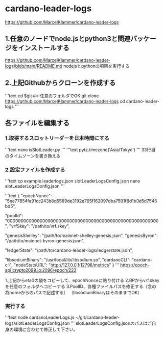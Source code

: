 # cardano-leader-logs
https://github.com/MarcelKlammer/cardano-leader-logs

## 1.任意のノードでnode.jsとpython3と関連パッケージをインストールする
https://github.com/MarcelKlammer/cardano-leader-logs/blob/main/README.md
nodejsとpythonの項目を実行する


## 2.上記Githubからクローンを作成する
'''text
cd $git #←任意のフォルダでOK
git clone https://github.com/MarcelKlammer/cardano-leader-logs
cd cardano-leader-logs
'''

## 各ファイルを編集する

### 1.取得するスロットリーダーを日本時間にする
'''text
nano isSlotLeader.py
'''
'''text
pytz.timezone('Asia/Tokyo')
'''
33行目のタイムゾーンを書き換える

### 2.設定ファイルを作成する
'''text
cp example.leaderlogs.json slotLeaderLogsConfig.json
nano slotLeaderLogsConfig.json
'''

'''text
{
  "epochNonce":       "5ee77854fe91cc243b8d5589de3192e795f162097dba7501f8d1b0d5d7546bd5",

  "poolId":           "00000000000000000000000000000000000000000000000000000000",
  "vrfSkey":          "/path/to/vrf.skey",

  "genesisShelley":   "/path/to/mainnet-shelley-genesis.json",
  "genesisByron":     "/path/to/mainnet-byron-genesis.json",

  "ledgerState":      "/path/to/cardano-leader-logs/ledgerstate.json",

  "libsodiumBinary":  "/usr/local/lib/libsodium.so",
  "cardanoCLI":       "cardano-cli",
  "nodeStatsURL":     "http://127.0.0.1:12798/metrics"
}
'''
https://epoch-api.crypto2099.io:2096/epoch/222

1.上記からeta0の値をコピーして、epochNonceに貼り付ける
2.BPからvrf.skeyを任意のフォルダへコピーする
3.PoolID、各種ファイルパスを修正する（念の為homeからのパスで記述する）
（libsodiumBinaryはそのままでOK）

### 実行する
'''text
node cardanoLeaderLogs.js ~/git/cardano-leader-logs/slotLeaderLogsConfig.json
'''
slotLeaderLogsConfig.jsonのパスはご自身の環境に合わせて修正して下さい。
